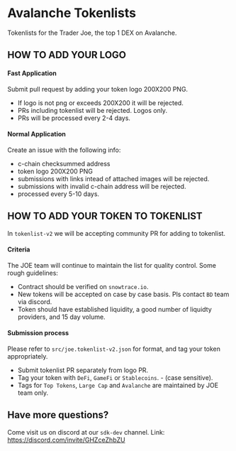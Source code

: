 # Avalanche Tokenlists
Tokenlists for the Trader Joe, the top 1 DEX on Avalanche. 

## HOW TO ADD YOUR LOGO

#### Fast Application
Submit pull request by adding your token logo 200X200 PNG. 
- If logo is not png or exceeds 200X200 it will be rejected. 
- PRs including tokenlist will be rejected. Logos only. 
- PRs will be processed every 2-4 days. 

#### Normal Application
Create an issue with the following info:
- c-chain checksummed address
- token logo 200X200 PNG
- submissions with links intead of attached images will be rejected. 
- submissions with invalid c-chain address will be rejected. 
- processed every 5-10 days.

## HOW TO ADD YOUR TOKEN TO TOKENLIST
In `tokenlist-v2` we will be accepting community PR for adding to tokenlist. 


#### Criteria
The JOE team will continue to maintain the list for quality control. Some rough guidelines:
- Contract should be verified on `snowtrace.io`.
- New tokens will be accepted on case by case basis. Pls contact `BD` team via discord. 
- Token should have established liquidity, a good number of liquidty providers, and 15 day volume. 

#### Submission process
Please refer to `src/joe.tokenlist-v2.json` for format, and tag your token appropriately. 
- Submit tokenlist PR separately from logo PR.
- Tag your token with `DeFi`, `GameFi` or `Stablecoins`. - (case sensitive). 
- Tags for `Top Tokens`, `Large Cap` and `Avalanche` are maintained by JOE team only. 




## Have more questions?
Come visit us on discord at our `sdk-dev` channel. 
Link: https://discord.com/invite/GHZceZhbZU
